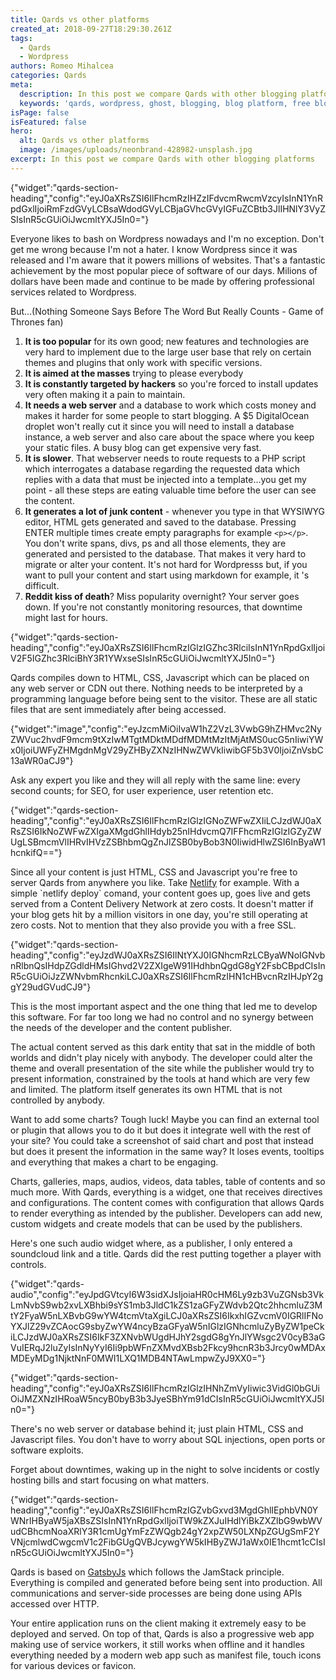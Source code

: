 ```yaml
---
title: Qards vs other platforms
created_at: 2018-09-27T18:29:30.261Z
tags:
  - Qards
  - Wordpress
authors: Romeo Mihalcea
categories: Qards
meta:
  description: In this post we compare Qards with other blogging platforms
  keywords: 'qards, wordpress, ghost, blogging, blog platform, free blog'
isPage: false
isFeatured: false
hero:
  alt: Qards vs other platforms
  image: /images/uploads/neonbrand-428982-unsplash.jpg
excerpt: In this post we compare Qards with other blogging platforms
---
```

{"widget":"qards-section-heading","config":"eyJ0aXRsZSI6IlFhcmRzIHZzIFdvcmRwcmVzcyIsInN1YnRpdGxlIjoiRmFzdGVyLCBsaWdodGVyLCBjaGVhcGVyIGFuZCBtb3JlIHNlY3VyZSIsInR5cGUiOiJwcmltYXJ5In0="}

Everyone likes to bash on Wordpress nowadays and I'm no exception. Don't get me wrong because I'm not a hater. I know Wordpress since it was released and I'm aware that it powers millions of websites. That's a fantastic achievement by the most popular piece of software of our days. Milions of dollars have been made and continue to be made by offering professional services related to Wordpress.

But...(Nothing Someone Says Before The Word But Really Counts - Game of Thrones fan)

1. **It is too popular** for its own good; new features and technologies are very hard to implement due to the large user base that rely on certain themes and plugins that only work with specific versions.
2. **It is aimed at the masses** trying to please everybody
3. **It is constantly targeted by hackers** so you're forced to install updates very often making it a pain to maintain.
4. **It needs a web server** and a database to work which costs money and makes it harder for some people to start blogging. A $5 DigitalOcean droplet won't really cut it since you will need to install a database instance, a web server and also care about the space where you keep your static files. A busy blog can get expensive very fast.
5. **It is slower**. That webserver needs to route requests to a PHP script which interrogates a database regarding the requested data which replies with a data that must be injected into a template...you get my point - all these steps are eating valuable time before the user can see the content.
6. **It generates a lot of junk content** - whenever you type in that WYSIWYG editor, HTML gets generated and saved to the database. Pressing ENTER multiple times create empty paragraphs for example `<p></p>`. You don't write spans, divs, ps and all those elements, they are generated and persisted to the database. That makes it very hard to migrate or alter your content. It's not hard for Wordpresss but, if you want to pull your content and start using markdown for example, it 's difficult.
7. **Reddit kiss of death**? Miss popularity overnight? Your server goes down. If you're not constantly monitoring resources, that downtime might last for hours.

{"widget":"qards-section-heading","config":"eyJ0aXRsZSI6IlFhcmRzIGlzIGZhc3RlciIsInN1YnRpdGxlIjoiV2F5IGZhc3RlciBhY3R1YWxseSIsInR5cGUiOiJwcmltYXJ5In0="}

Qards compiles down to HTML, CSS, Javascript which can be placed on any web server or CDN out there. Nothing needs to be interpreted by a programming language before being sent to the visitor. These are all static files that are sent immediately after being accessed.

{"widget":"image","config":"eyJzcmMiOiIvaW1hZ2VzL3VwbG9hZHMvc2NyZWVuc2hvdF9mcm9tXzIwMTgtMDktMDdfMDMtMzItMjAtMS0ucG5nIiwiYWx0IjoiUWFyZHMgdnMgV29yZHByZXNzIHNwZWVkIiwibGF5b3V0IjoiZnVsbC13aWR0aCJ9"}

Ask any expert you like and they will all reply with the same line: every second counts; for SEO, for user experience, user retention etc.

{"widget":"qards-section-heading","config":"eyJ0aXRsZSI6IlFhcmRzIGlzIGNoZWFwZXIiLCJzdWJ0aXRsZSI6IkNoZWFwZXIgaXMgdGhlIHdyb25nIHdvcmQ7IFFhcmRzIGlzIGZyZWUgLSBmcmVlIHRvIHVzZSBhbmQgZnJlZSB0byBob3N0IiwidHlwZSI6InByaW1hcnkifQ=="}

Since all your content is just HTML, CSS and Javascript you're free to server Qards from anywhere you like. Take [Netlify](https://www.netlify.com/) for example. With a simple \`netlify deploy\` comand, your content goes up, goes live and gets served from a Content Delivery Network at zero costs. It doesn't matter if your blog gets hit by a million visitors in one day, you're still operating at zero costs. Not to mention that they also provide you with a free SSL.

{"widget":"qards-section-heading","config":"eyJzdWJ0aXRsZSI6IlNtYXJ0IGNhcmRzLCByaWNoIGNvbnRlbnQsIHdpZGdldHMsIGhvd2V2ZXIgeW91IHdhbnQgdG8gY2FsbCBpdCIsInR5cGUiOiJzZWNvbmRhcnkiLCJ0aXRsZSI6IlFhcmRzIHN1cHBvcnRzIHJpY2ggY29udGVudCJ9"}

This is the most important aspect and the one thing that led me to develop this software. For far too long we had no control and no synergy between the needs of the developer and the content publisher.

The actual content served as this dark entity that sat in the middle of both worlds and didn't play nicely with anybody. The developer could alter the theme and overall presentation of the site while the publisher would try to present information, constrained by the tools at hand which are very few and limited. The platform itself generates its own HTML that is not controlled by anybody.

Want to add some charts? Tough luck! Maybe you can find an external tool or plugin that allows you to do it but does it integrate well with the rest of your site? You could take a screenshot of said chart and post that instead but does it present the information in the same way? It loses events, tooltips and everything that makes a chart to be engaging.

Charts, galleries, maps, audios, videos, data tables, table of contents and so much more. With Qards, everything is a widget, one that receives directives and configurations. The content comes with configuration that allows Qards to render everything as intended by the publisher. Developers can add new, custom widgets and create models that can be used by the publishers.

Here's one such audio widget where, as a publisher, I only entered a soundcloud link and a title. Qards did the rest putting together a player with controls.

{"widget":"qards-audio","config":"eyJpdGVtcyI6W3sidXJsIjoiaHR0cHM6Ly9zb3VuZGNsb3VkLmNvbS9wb2xvLXBhbi9sYS1mb3JldC1kZS1zaGFyZWdvb2Qtc2hhcmluZ3MtY2FyaW5nLXBvbG9wYW4tcmVtaXgiLCJ0aXRsZSI6IkxhIGZvcmV0IGRlIFNoYXJlZ29vZCAocG9sbyZwYW4ncyBzaGFyaW5nIGlzIGNhcmluZyByZW1peCkiLCJzdWJ0aXRsZSI6IkF3ZXNvbWUgdHJhY2sgdG8gYnJlYWsgc2V0cyB3aGVuIERqJ2luZyIsInNyYyI6Ii9pbWFnZXMvdXBsb2Fkcy9hcnR3b3Jrcy0wMDAxMDEyMDg1NjktNnF0MWI1LXQ1MDB4NTAwLmpwZyJ9XX0="}

{"widget":"qards-section-heading","config":"eyJ0aXRsZSI6IlFhcmRzIGlzIHNhZmVyIiwic3VidGl0bGUiOiJMZXNzIHRoaW5ncyB0byB3b3JyeSBhYm91dCIsInR5cGUiOiJwcmltYXJ5In0="}

There's no web server or database behind it; just plain HTML, CSS and Javascript files. You don't have to worry about SQL injections, open ports or software exploits.

Forget about downtimes, waking up in the night to solve incidents or costly hosting bills and start focusing on what matters.

{"widget":"qards-section-heading","config":"eyJ0aXRsZSI6IlFhcmRzIGZvbGxvd3MgdGhlIEphbVN0YWNrIHByaW5jaXBsZSIsInN1YnRpdGxlIjoiTW9kZXJuIHdlYiBkZXZlbG9wbWVudCBhcmNoaXRlY3R1cmUgYmFzZWQgb24gY2xpZW50LXNpZGUgSmF2YVNjcmlwdCwgcmV1c2FibGUgQVBJcywgYW5kIHByZWJ1aWx0IE1hcmt1cCIsInR5cGUiOiJwcmltYXJ5In0="}

Qards is based on [GatsbyJs](https://www.gatsbyjs.com/) which follows the JamStack principle. Everything is compiled and generated before being sent into production. All communications and server-side processes are being done using APIs accessed over HTTP.

Your entire application runs on the client making it extremely easy to be deployed and served. On top of that, Qards is also a progressive web app making use of service workers, it still works when offline and it handles everything needed by a modern web app such as manifest file, touch icons for various devices or favicon.
